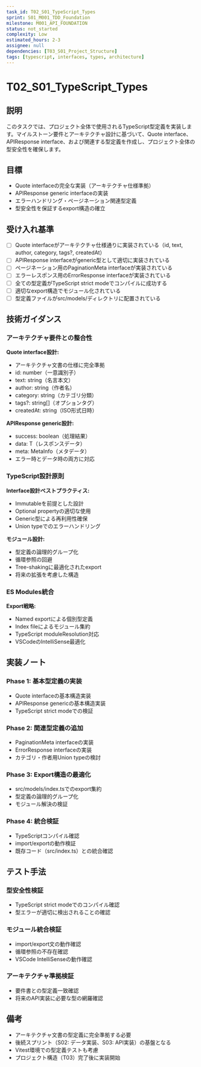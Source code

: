 ```yaml
---
task_id: T02_S01_TypeScript_Types
sprint: S01_M001_TDD_Foundation
milestone: M001_API_FOUNDATION
status: not_started
complexity: Low
estimated_hours: 2-3
assignee: null
dependencies: [T03_S01_Project_Structure]
tags: [typescript, interfaces, types, architecture]
---
```


# T02_S01_TypeScript_Types

## 説明

このタスクでは、プロジェクト全体で使用されるTypeScript型定義を実装します。マイルストーン要件とアーキテクチャ設計に基づいて、Quote interface、APIResponse interface、および関連する型定義を作成し、プロジェクト全体の型安全性を確保します。

## 目標

- Quote interfaceの完全な実装（アーキテクチャ仕様準拠）
- APIResponse<T> generic interfaceの実装
- エラーハンドリング・ページネーション関連型定義
- 型安全性を保証するexport構造の確立

## 受け入れ基準

- [ ] Quote interfaceがアーキテクチャ仕様通りに実装されている（id, text, author, category, tags?, createdAt）
- [ ] APIResponse<T> interfaceがgeneric型として適切に実装されている
- [ ] ページネーション用のPaginationMeta interfaceが実装されている
- [ ] エラーレスポンス用のErrorResponse interfaceが実装されている
- [ ] 全ての型定義がTypeScript strict modeでコンパイルに成功する
- [ ] 適切なexport構造でモジュール化されている
- [ ] 型定義ファイルがsrc/models/ディレクトリに配置されている

## 技術ガイダンス

### アーキテクチャ要件との整合性

**Quote interface設計:**
- アーキテクチャ文書の仕様に完全準拠
- id: number（一意識別子）
- text: string（名言本文）
- author: string（作者名）
- category: string（カテゴリ分類）
- tags?: string[]（オプションタグ）
- createdAt: string（ISO形式日時）

**APIResponse<T> generic設計:**
- success: boolean（処理結果）
- data: T（レスポンスデータ）
- meta: MetaInfo（メタデータ）
- エラー時とデータ時の両方に対応

### TypeScript設計原則

**Interface設計ベストプラクティス:**
- Immutableを前提とした設計
- Optional propertyの適切な使用
- Generic型による再利用性確保
- Union typeでのエラーハンドリング

**モジュール設計:**
- 型定義の論理的グループ化
- 循環参照の回避
- Tree-shakingに最適化されたexport
- 将来の拡張を考慮した構造

### ES Modules統合

**Export戦略:**
- Named exportによる個別型定義
- Index fileによるモジュール集約
- TypeScript moduleResolution対応
- VSCodeのIntelliSense最適化

## 実装ノート

### Phase 1: 基本型定義の実装
- Quote interfaceの基本構造実装
- APIResponse<T> genericの基本構造実装
- TypeScript strict modeでの検証

### Phase 2: 関連型定義の追加
- PaginationMeta interfaceの実装
- ErrorResponse interfaceの実装
- カテゴリ・作者用Union typeの検討

### Phase 3: Export構造の最適化
- src/models/index.tsでのexport集約
- 型定義の論理的グループ化
- モジュール解決の検証

### Phase 4: 統合検証
- TypeScriptコンパイル確認
- import/exportの動作検証
- 既存コード（src/index.ts）との統合確認

## テスト手法

### 型安全性検証
- TypeScript strict modeでのコンパイル確認
- 型エラーが適切に検出されることの確認

### モジュール統合検証
- import/export文の動作確認
- 循環参照の不存在確認
- VSCode IntelliSenseの動作確認

### アーキテクチャ準拠検証
- 要件書との型定義一致確認
- 将来のAPI実装に必要な型の網羅確認

## 備考

- アーキテクチャ文書の型定義に完全準拠する必要
- 後続スプリント（S02: データ実装、S03: API実装）の基盤となる
- Vitest環境での型定義テストも考慮
- プロジェクト構造（T03）完了後に実装開始